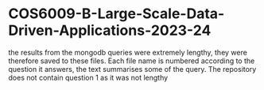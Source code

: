 # COS6009-B-Large-Scale-Data-Driven-Applications-2023-24

the results from the mongodb queries were extremely lengthy, they were therefore saved to these files. Each file name is numbered according to the question it answers, the text summarises some of the query. The repository does not contain question 1 as it was not lengthy

